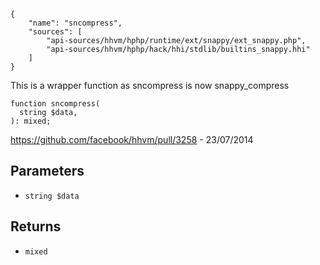``` yamlmeta
{
    "name": "sncompress",
    "sources": [
        "api-sources/hhvm/hphp/runtime/ext/snappy/ext_snappy.php",
        "api-sources/hhvm/hphp/hack/hhi/stdlib/builtins_snappy.hhi"
    ]
}
```




This is a wrapper function as sncompress is now snappy_compress




``` Hack
function sncompress(
  string $data,
): mixed;
```




https://github.com/facebook/hhvm/pull/3258 - 23/07/2014




## Parameters




+ ` string $data `




## Returns




* ` mixed `
<!-- HHAPIDOC -->
